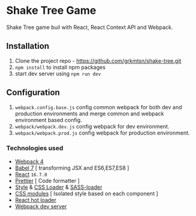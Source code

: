 # Shake Tree Game

Shake Tree game buil with React, React Context API and Webpack.

## Installation

1.  Clone the project repo - https://github.com/grkmtsn/shake-tree.git
2.  `npm install` to install npm packages
3.  start dev server using `npm run dev`

## Configuration

1. `webpack.config.base.js` config common webpack for both dev and production environments and merge common and webpack environment based config.
2. `webpack/webpack.dev.js` config webpack for dev environment.
3. `webpack/webpack.prod.js` config webpack for production environment.

### Technologies used

- [Webpack 4](https://github.com/webpack/webpack)
- [Babel 7](https://github.com/babel/babel) [ transforming JSX and ES6,ES7,ES8 ]
- [React](https://github.com/facebook/react) `16.7.0`
- [Prettier](https://github.com/prettier/prettier) [ Code formatter ]
- [Style](https://github.com/webpack-contrib/style-loader) & [CSS Loader](https://github.com/webpack-contrib/css-loader) & [SASS-loader](https://github.com/webpack-contrib/sass-loader)
- [CSS modules](https://github.com/css-modules/css-modules) [ Isolated style based on each component ]
- [React hot loader](https://github.com/gaearon/react-hot-loader)
- [Webpack dev server](https://github.com/webpack/webpack-dev-server)
